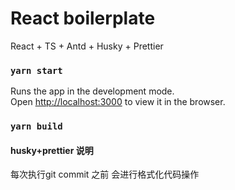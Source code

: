 # React boilerplate

React + TS + Antd + Husky + Prettier

### `yarn start`

Runs the app in the development mode.\
Open [http://localhost:3000](http://localhost:3000) to view it in the browser.

### `yarn build`

#### husky+prettier 说明
每次执行git commit 之前 会进行格式化代码操作


